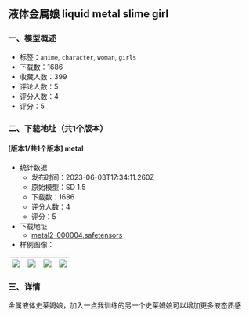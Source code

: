 ## 液体金属娘 liquid metal slime girl
### 一、模型概述

- 标签：`anime`, `character`, `woman`, `girls`
- 下载数：1686
- 收藏人数：399
- 评论人数：5
- 评分人数：4
- 评分：5

### 二、下载地址（共1个版本）

#### [版本1/共1个版本] metal

- 统计数据
  - 发布时间：2023-06-03T17:34:11.260Z
  - 原始模型：SD 1.5
  - 下载数：1686
  - 评分人数：4
  - 评分：5
- 下载地址
  - [metal2-000004.safetensors](https://civitai.com/api/download/models/88488)
- 样例图像：

| <img src="https://image.civitai.com/xG1nkqKTMzGDvpLrqFT7WA/6272971d-2919-4892-8fe9-d6e476f99347/width=450/1018977.jpeg" /> | <img src="https://image.civitai.com/xG1nkqKTMzGDvpLrqFT7WA/c4d56770-4be3-437d-9557-d69a98753494/width=450/1018853.jpeg" /> | <img src="https://image.civitai.com/xG1nkqKTMzGDvpLrqFT7WA/8b7c6f9b-7708-4ad6-8e28-27a811865494/width=450/1018981.jpeg" /> | <img src="https://image.civitai.com/xG1nkqKTMzGDvpLrqFT7WA/b8d6498e-a0e9-4dd3-a5b6-fa9a7cc158f4/width=450/1018988.jpeg" /> |
| ---- | ---- | ---- | ---- |


### 三、详情
<p>金属液体史莱姆娘，加入一点我训练的另一个史莱姆娘可以增加更多液态质感</p>
